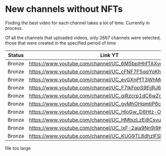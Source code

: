 # New channels without NFTs

Finding the best video for each channel takes a lot of time. Currently in process.

Of all the channels that uploaded videos, only 2667 channels were selected, those that were created in the specified period of time

| Status | Link YT | Link Channel |
| --- | --- | --- |
| Bronze | https://www.youtube.com/channel/UC_6M5bpIHhfTAXvoJf_znWA | https://gleev.xyz/channel/36664 |
| Bronze | https://www.youtube.com/channel/UC_cFNF7F5qqYoKhIVU94EiQ | https://gleev.xyz/channel/38752 |
| Bronze | https://www.youtube.com/channel/UC_evGXnPfT3WhMnVuUwRcPw | https://gleev.xyz/channel/39796 |
| Bronze | https://www.youtube.com/channel/UC_F7IkFppS9EjjRJ66VZknw | https://gleev.xyz/channel/37739 |
| Bronze | https://www.youtube.com/channel/UC_giRzcrp1dC6wZg9XHjMUA | https://gleev.xyz/channel/36340 |
| Bronze | https://www.youtube.com/channel/UC_gvMhOHqmtiP6chTJx_AFA | https://gleev.xyz/channel/38926 |
| Bronze | https://www.youtube.com/channel/UC_HloGw_D6Htz-OedqXCuUA | https://gleev.xyz/channel/37856 |
| Bronze | https://www.youtube.com/channel/UC_HMtszLzEi8CsvuMagT_GQ | https://gleev.xyz/channel/37095 |
| Bronze | https://www.youtube.com/channel/UC_IxF-2aia9Nn9j9K8z7DXQ | https://gleev.xyz/channel/39494 |
| Bronze | https://www.youtube.com/channel/UC_KUG9TL8dhzlFSk9wVsxTg | https://gleev.xyz/channel/36719 |

file too large